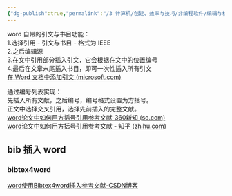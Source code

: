 ```yaml
---
{"dg-publish":true,"permalink":"/3 计算机/创建、效率与技巧/非编程软件/编辑与格式/msoffice/我的office trick/word引文/","title":"word引文"}
---
```



word 自带的引文与书目功能：  
1.选择引用 - 引文与书目 - 格式为 IEEE  
2.之后编辑源  
3.在文中引用部分插入引文，它会根据在文中的位置编号  
4.最后在文章末尾插入书目，即可一次性插入所有引文  
[在 Word 文档中添加引文 (microsoft.com)](https://support.microsoft.com/zh-cn/office/%E5%9C%A8-word-%E6%96%87%E6%A1%A3%E4%B8%AD%E6%B7%BB%E5%8A%A0%E5%BC%95%E6%96%87-ab9322bb-a8d3-47f4-80c8-63c06779f127#bkmk_addcitations)

通过编号列表实现：  
先插入所有文献，之后编号，编号格式设置为方括号。  
正文中选择交叉引用，选择先前插入的完整文献。  
[word论文中如何用方括号引用参考文献_360新知 (so.com)](https://xinzhi.wenda.so.com/a/1661744207201778)  
[word论文中如何用方括号引用参考文献 - 知乎 (zhihu.com)](https://zhuanlan.zhihu.com/p/342024576)

## bib 插入 word
### bibtex4word
[word使用Bibtex4word插入参考文献-CSDN博客](https://blog.csdn.net/m0_37412775/article/details/120854017)